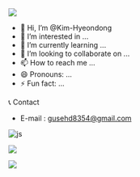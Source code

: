 <img src="https://capsule-render.vercel.app/api?type=waving&color=BDBDC8&height=150&section=header" />


- 👋 Hi, I’m @Kim-Hyeondong
- 👀 I’m interested in ...
- 🌱 I’m currently learning ...
- 💞️ I’m looking to collaborate on ...
- 📫 How to reach me ...
- 😄 Pronouns: ...
- ⚡ Fun fact: ...

📞 Contact
-  E-mail : gusehd8354@gmail.com

![js](https://img.shields.io/badge/Python-3776AB?style=for-the-badge&logo=python&logoColor=white)


<a href="https://www.instagram.com/"><img src="https://img.shields.io/badge/Instagram-E4405F?style=flat-square&logo=Instagram&logoColor=white"/></a>

<img src="https://capsule-render.vercel.app/api?type=waving&color=BDBDC8&height=150&section=footer" />
